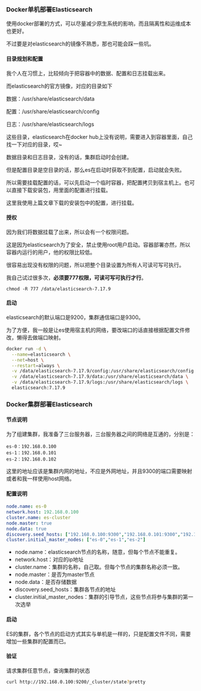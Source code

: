 

### Docker单机部署Elasticsearch

使用docker部署的方式，可以尽量减少原生系统的影响，而且隔离性和运维成本也更好。

不过要是对elasticsearch的镜像不熟悉，那也可能会踩一些坑。



#### 目录规划和配置

我个人在习惯上，比较倾向于把容器中的数据、配置和日志挂载出来。

而elasticsearch的官方镜像，对应的目录如下

数据：/usr/share/elasticsearch/data

配置：/usr/share/elasticsearch/config

日志：/usr/share/elasticsearch/logs



这些目录，elasticsearch在docker hub上没有说明，需要进入到容器里面，自己找一下对应的目录，哎~



数据目录和日志目录，没有的话，集群启动时会创建。

但是配置目录是空目录的话，那么es在启动时获取不到配置，启动就会失败。

所以需要挂载配置的话，可以先启动一个临时容器，把配置拷贝到宿主机上。也可以直接下载安装包，用里面的配置进行挂载。



这里我使用上篇文章下载的安装包中的配置，进行挂载。



#### 授权

因为我们将数据挂载了出来，所以会有一个权限问题。

这是因为elasticsearch为了安全，禁止使用root用户启动。容器部署亦然，所以容器内运行的用户，他的权限比较低。

很容易出现没有权限的问题，所以把整个目录设置为所有人可读可写可执行。

我自己试过很多次，**必须要777权限，可读可写可执行才行**。

```
chmod -R 777 /data/elasticsearch-7.17.9
```



#### 启动

elasticsearch的默认端口是9200，集群通信端口是9300。

为了方便，我一般是让es使用宿主机的网络，要改端口的话直接根据配置文件修改，懒得去做端口映射。

```sh
docker run -d \
  --name=elasticsearch \
  --net=host \
  --restart=always \
  -v /data/elasticsearch-7.17.9/config:/usr/share/elasticsearch/config \
  -v /data/elasticsearch-7.17.9/data:/usr/share/elasticsearch/data \
  -v /data/elasticsearch-7.17.9/logs:/usr/share/elasticsearch/logs \
  elasticsearch:7.17.9
```





### Docker集群部署Elasticsearch

#### 节点说明

为了组建集群，我准备了三台服务器，三台服务器之间的网络是互通的，分别是：

```
es-0：192.168.0.100
es-1：192.168.0.101
es-2：192.168.0.102
```



这里的地址应该是集群内网的地址，不应是外网地址，并且9300的端口需要映射或者和我一样使用host网络。



#### 配置说明

```yml
node.name: es-0
network.host: 192.168.0.100
cluster.name: es-cluster
node.master: true
node.data: true
discovery.seed_hosts: ["192.168.0.100:9300","192.168.0.101:9300","192.168.0.102:9300"]
cluster.initial_master_nodes: ["es-0","es-1","es-2"]
```



- node.name：elasticsearch节点的名称，随意，但每个节点不能重复。
- network.host：对应的ip地址
- cluster.name：集群的名称，自己取。但每个节点的集群名称必须一致。
- node.master：是否为master节点
- node.data：是否存储数据
- discovery.seed_hosts：集群各节点的地址
- cluster.initial_master_nodes：集群的引导节点，这些节点将参与集群的第一次选举



#### 启动

ES的集群，各个节点的启动方式其实与单机是一样的，只是配置文件不同，需要增加一些集群的配置而已。



#### 验证

请求集群任意节点，查询集群的状态

```sh
curl http://192.168.0.100:9200/_cluster/state?pretty
```





